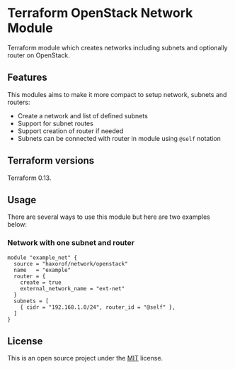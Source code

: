# Terraform OpenStack Network Module

Terraform module which creates networks including subnets and optionally router on OpenStack.

## Features

This modules aims to make it more compact to setup network, subnets and routers:

* Create a network and list of defined subnets
* Support for subnet routes
* Support creation of router if needed
* Subnets can be connected with router in module using `@self` notation

## Terraform versions

Terraform 0.13.

## Usage

There are several ways to use this module but here are two examples below:

### Network with one subnet and router

```hcl
module "example_net" {
  source = "haxorof/network/openstack"
  name   = "example"
  router = {
    create = true
    external_network_name = "ext-net"
  }
  subnets = [
    { cidr = "192.168.1.0/24", router_id = "@self" },
  ]
}
```

## License

This is an open source project under the [MIT](https://github.com/atlet99/openstack-tf-network-module/blob/master/LICENSE) license.
